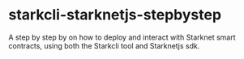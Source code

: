 # starkcli-starknetjs-stepbystep
A step by step by on how to deploy and interact with Starknet smart contracts, using both the Starkcli tool and Starknetjs sdk.
